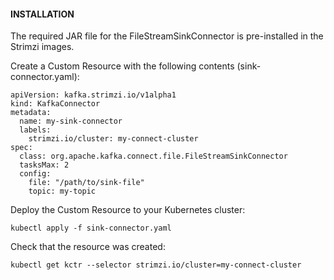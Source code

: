 #### INSTALLATION

The required JAR file for the FileStreamSinkConnector is pre-installed in the Strimzi images.
 
Create a Custom Resource with the following contents (sink-connector.yaml):

```
apiVersion: kafka.strimzi.io/v1alpha1
kind: KafkaConnector
metadata:
  name: my-sink-connector 
  labels:
    strimzi.io/cluster: my-connect-cluster 
spec:
  class: org.apache.kafka.connect.file.FileStreamSinkConnector 
  tasksMax: 2 
  config: 
    file: "/path/to/sink-file"
    topic: my-topic
```

Deploy the Custom Resource to your Kubernetes cluster:
```
kubectl apply -f sink-connector.yaml
```

Check that the resource was created:
```
kubectl get kctr --selector strimzi.io/cluster=my-connect-cluster
```
